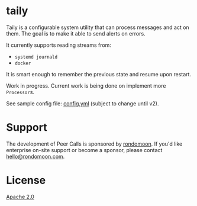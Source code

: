 # taily

Taily is a configurable system utility that can process messages and act on
them. The goal is to make it able to send alerts on errors.

It currently supports reading streams from:

- `systemd journald`
- `docker`

It is smart enough to remember the previous state and resume upon restart.

Work in progress. Current work is being done on implement more `Processor`s.

See sample config file: [config.yml](config.yml) (subject to change until v2).

# Support

The development of Peer Calls is sponsored by [rondomoon][rondomoon]. If you'd
like enterprise on-site support or become a sponsor, please contact
[hello@rondomoon.com](mailto:hello@rondomoon.com).

[rondomoon]: https://rondomoon.com

# License

[Apache 2.0](LICENSE)
